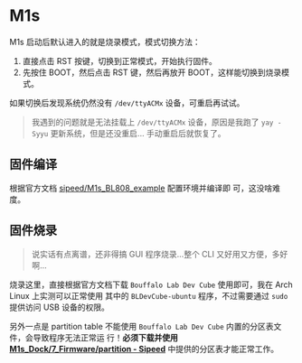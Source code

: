 # M1s

M1s 启动后默认进入的就是烧录模式，模式切换方法：

1. 直接点击 RST 按键，切换到正常模式，开始执行固件。
2. 先按住 BOOT，然后点击 RST 键，然后再放开 BOOT，这样能切换到烧录模式。

如果切换后发现系统仍然没有 `/dev/ttyACMx` 设备，可重启再试试。

> 我遇到的问题就是无法挂载上 `/dev/ttyACMx` 设备，原因是我跑了 `yay -Syyu` 更新系统，但是还没重启...
> 手动重启后就恢复了。

## 固件编译

根据官方文档 [sipeed/M1s_BL808_example](https://gitee.com/sipeed/M1s_BL808_example) 配置环境并编译即
可，这没啥难度。

## 固件烧录

> 说实话有点离谱，还非得搞 GUI 程序烧录...整个 CLI 又好用又方便，多好啊...

烧录这里，直接根据官方文档下载 `Bouffalo Lab Dev Cube` 使用即可，我在 Arch Linux 上实测可以正常使用
其中的 `BLDevCube-ubuntu` 程序，不过需要通过 `sudo` 提供访问 USB 设备的权限。

另外一点是 partition table 不能使用 `Bouffalo Lab Dev Cube` 内置的分区表文件，会导致程序无法正常运
行！**必须下载并使用
[M1s_Dock/7_Firmware/partition - Sipeed](https://dl.sipeed.com/shareURL/MAIX/M1s/M1s_Dock/7_Firmware/partition)**
中提供的分区表才能正常工作。
